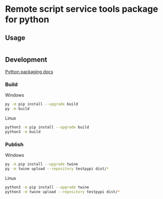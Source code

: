 # Remote script service tools package for python

## Usage

```python

```

## Development
[Python packaging docs](https://packaging.python.org/en/latest/tutorials/packaging-projects/#a-simple-project)

### Build

Windows
```bash
py -m pip install --upgrade build
py -m build
```
Linux
```bash
python3 -m pip install --upgrade build
python3 -m build
```

### Publish

Windows
```bash
py -m pip install --upgrade twine
py -m twine upload --repository testpypi dist/*
```
Linux
```bash
python3 -m pip install --upgrade twine
python3 -m twine upload --repository testpypi dist/*
```

